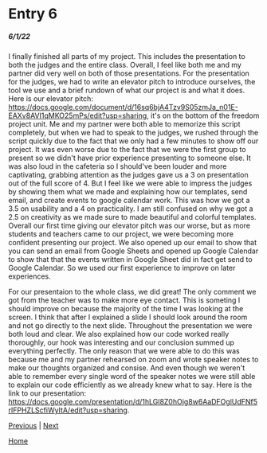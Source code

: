 # Entry 6
##### 6/1/22

I finally finished all parts of my project. This includes the presentation to both the judges and the entire class. Overall, I feel like both me and my partner did very well on both of those presentations. For the presentation for the judges, we had to write an elevator pitch to introduce ourselves, the tool we use and a brief rundown of what our project is and what it does. Here is our elevator pitch: https://docs.google.com/document/d/16sq6bjA4Tzv9S05zmJa_n01E-EAXv8AVI1qMKO25mPs/edit?usp=sharing, it's on the bottom of the freedom project unit. Me and my partner were both able to memorize this script completely, but when we had to speak to the judges, we rushed through the script quickly due to the fact that we only had a few minutes to show off our project. It was even worse due to the fact that we were the first group to present so we didn't have prior experience presenting to someone else. It was also loud in the cafeteria so I should've been louder and more captivating, grabbing attention as the judges gave us a 3 on presentation out of the full score of 4. But I feel like we were able to impress the judges by showing them what we made and explaining how our templates, send email, and create events to google calendar work. This was how we got a 3.5 on usability and a 4 on practicality. I am still confused on why we got a 2.5 on creativity as we made sure to made beautiful and colorful templates. Overall our first time giving our elevator pitch was our worse, but as more students and teachers came to our project, we were becoming more confident presenting our project. We also opened up our email to show that you can send an email from Google Sheets and opened up Google Calendar to show that that the events written in Google Sheet did in fact get send to Google Calendar. So we used our first experience to improve on later experiences. 

For our presentaion to the whole class, we did great! The only comment we got from the teacher was to make more eye contact. This is someting I should improve on because the majority of the time I was looking at the screen. I think that after I explained a slide I should look around the room and not go directly to the next slide.  Throughout the presentation we were both loud and clear. We also explained how our code worked really thoroughly, our hook was interesting and our conclusion summed up everything perfectly. The only reason that we were able to do this was because me and my partner rehearsed on zoom and wrote speaker notes to make our thoughts organized and consise. And even though we weren't able to remember every single word of the speaker notes we were still able to explain our code efficiently as we already knew what to say. Here is the link to our presentation: https://docs.google.com/presentation/d/1hLGl8Z0hOjg8w6AaDFOglUdFNf5rIFPHZLScfiWyItA/edit?usp=sharing.

[Previous](entry05.md) | [Next](entry07.md)

[Home](../README.md)
